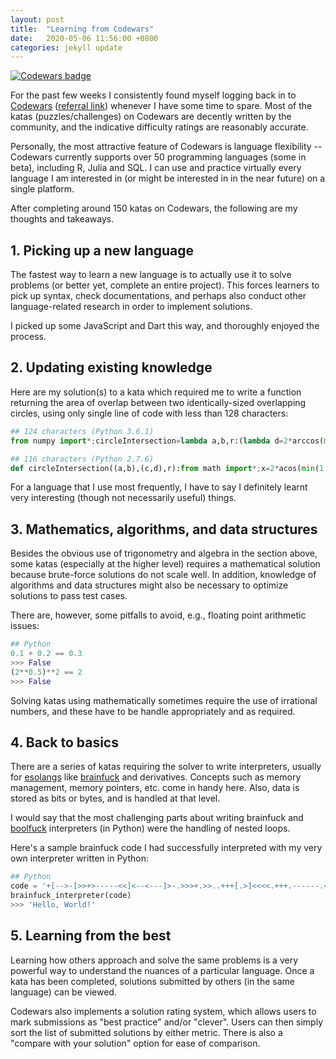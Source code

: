 ```yaml
---
layout: post
title:  "Learning from Codewars"
date:   2020-05-06 11:56:00 +0800
categories: jekyll update
---
```


[![Codewars badge](https://www.codewars.com/users/zyf0717/badges/large)](https://www.codewars.com/users/zyf0717)

For the past few weeks I consistently found myself logging back in to [Codewars](https://www.codewars.com/) ([referral link](https://www.codewars.com/r/eEMWJA)) whenever I have some time to spare. Most of the katas (puzzles/challenges) on Codewars are decently written by the community, and the indicative difficulty ratings are reasonably accurate.

Personally, the most attractive feature of Codewars is language flexibility -- Codewars currently supports over 50 programming languages (some in beta), including R, Julia and SQL. I can use and practice virtually every language I am interested in (or might be interested in in the near future) on a single platform.

After completing around 150 katas on Codewars, the following are my thoughts and takeaways.

## 1. Picking up a new language

The fastest way to learn a new language is to actually use it to solve problems (or better yet, complete an entire project). This forces learners to pick up syntax, check documentations, and perhaps also conduct other language-related research in order to implement solutions.

I picked up some JavaScript and Dart this way, and thoroughly enjoyed the process.

## 2. Updating existing knowledge

Here are my solution(s) to a kata which required me to write a function returning the area of overlap between two identically-sized overlapping circles, using only single line of code with less than 128 characters:

```python
## 124 characters (Python 3.6.1)
from numpy import*;circleIntersection=lambda a,b,r:(lambda d=2*arccos(min(1,hypot(*subtract(b,a))/2/r)):(d-sin(d))*r*r//1)()
```

```python
## 116 characters (Python 2.7.6)
def circleIntersection((a,b),(c,d),r):from math import*;x=2*acos(min(1,hypot(a-c,b-d)/2/r));return (x-sin(x))*r*r//1
```

For a language that I use most frequently, I have to say I definitely learnt very interesting (though not necessarily useful) things.

## 3. Mathematics, algorithms, and data structures

Besides the obvious use of trigonometry and algebra in the section above, some katas (especially at the higher level) requires a mathematical solution because brute-force solutions do not scale well. In addition, knowledge of algorithms and data structures might also be necessary to optimize solutions to pass test cases.

There are, however, some pitfalls to avoid, e.g., floating point arithmetic issues:

```python
## Python
0.1 + 0.2 == 0.3
>>> False
(2**0.5)**2 == 2
>>> False
```

Solving katas using mathematically sometimes require the use of irrational numbers, and these have to be handle appropriately and as required.

## 4. Back to basics

There are a series of katas requiring the solver to write interpreters, usually for [esolangs](https://en.wikipedia.org/wiki/Esoteric_programming_language) like [brainfuck](https://esolangs.org/wiki/Brainfuck) and derivatives. Concepts such as memory management, memory pointers, etc. come in handy here. Also, data is stored as bits or bytes, and is handled at that level.

I would say that the most challenging parts about writing brainfuck and [boolfuck](https://esolangs.org/wiki/boolfuck) interpreters (in Python) were the handling of nested loops.

Here's a sample brainfuck code I had successfully interpreted with my very own interpreter written in Python:

```python
## Python
code = '+[-->-[>>+>-----<<]<--<---]>-.>>>+.>>..+++[.>]<<<<.+++.------.<<-.>>>>+.'
brainfuck_interpreter(code)
>>> 'Hello, World!'
```

## 5. Learning from the best
Learning how others approach and solve the same problems is a very powerful way to understand the nuances of a particular language. Once a kata has been completed, solutions submitted by others (in the same language) can be viewed.

Codewars also implements a solution rating system, which allows users to mark submissions as "best practice" and/or "clever". Users can then simply sort the list of submitted solutions by either metric. There is also a "compare with your solution" option for ease of comparison.
